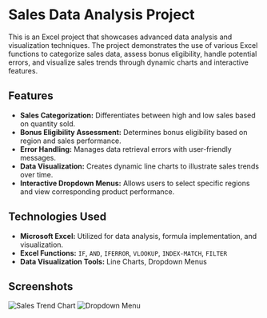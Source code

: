 # Sales Data Analysis Project

This is an Excel project that showcases advanced data analysis and visualization techniques. The project demonstrates the use of various Excel functions to categorize sales data, assess bonus eligibility, handle potential errors, and visualize sales trends through dynamic charts and interactive features.

## Features

- **Sales Categorization:** Differentiates between high and low sales based on quantity sold.
- **Bonus Eligibility Assessment:** Determines bonus eligibility based on region and sales performance.
- **Error Handling:** Manages data retrieval errors with user-friendly messages.
- **Data Visualization:** Creates dynamic line charts to illustrate sales trends over time.
- **Interactive Dropdown Menus:** Allows users to select specific regions and view corresponding product performance.

## Technologies Used

- **Microsoft Excel:** Utilized for data analysis, formula implementation, and visualization.
- **Excel Functions:** `IF`, `AND`, `IFERROR`, `VLOOKUP`, `INDEX-MATCH`, `FILTER`
- **Data Visualization Tools:** Line Charts, Dropdown Menus
## Screenshots

![Sales Trend Chart](screenshots/pivot.png)
![Dropdown Menu](screenshots/dropdown-menu.png)
